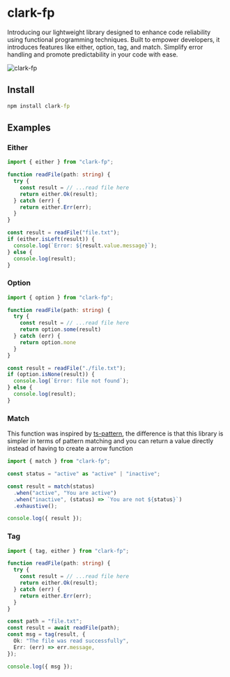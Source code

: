 # clark-fp
Introducing our lightweight library designed to enhance code reliability using functional programming techniques. Built to empower developers, it introduces features like either, option, tag, and match. Simplify error handling and promote predictability in your code with ease.

![clark-fp](https://github.com/gideaoms/clark-fp/assets/6031121/9329a915-7d8e-4595-9df8-b94aa0578daf)

## Install
```cmd
npm install clark-fp
```

## Examples

### Either
```ts
import { either } from "clark-fp";

function readFile(path: string) {
  try {
    const result = // ...read file here
    return either.Ok(result);
  } catch (err) {
    return either.Err(err);
  }
}

const result = readFile("file.txt");
if (either.isLeft(result)) {
  console.log(`Error: ${result.value.message}`);
} else {
  console.log(result);
}
```

### Option
```ts
import { option } from "clark-fp";

function readFile(path: string) {
  try {
    const result = // ...read file here
    return option.some(result)
  } catch (err) {
    return option.none
  }
}

const result = readFile("./file.txt");
if (option.isNone(result)) {
  console.log(`Error: file not found`);
} else {
  console.log(result);
}
```

### Match
This function was inspired by [ts-pattern](https://github.com/gvergnaud/ts-pattern), the difference is that this library is simpler in terms of pattern matching and you can return a value directly instead of having to create a arrow function
```ts
import { match } from "clark-fp";

const status = "active" as "active" | "inactive";

const result = match(status)
  .when("active", "You are active")
  .when("inactive", (status) => `You are not ${status}`)
  .exhaustive();

console.log({ result });
```

### Tag
```ts
import { tag, either } from "clark-fp";

function readFile(path: string) {
  try {
    const result = // ...read file here
    return either.Ok(result);
  } catch (err) {
    return either.Err(err);
  }
}

const path = "file.txt";
const result = await readFile(path);
const msg = tag(result, {
  Ok: "The file was read successfully",
  Err: (err) => err.message,
});

console.log({ msg });
```
